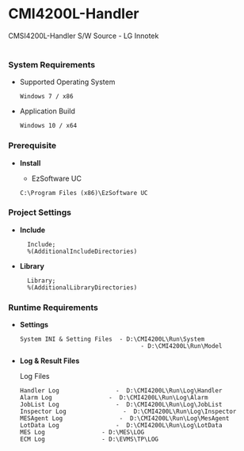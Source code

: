 ﻿# CMI4200L-Handler
CMSI4200L-Handler S/W Source - LG Innotek
<br/><br/>

### System Requirements

* Supported Operating System <br/>
  ```
  Windows 7 / x86
  ```

* Application Build <br/>
  ```
  Windows 10 / x64
  ```
  
### Prerequisite

* **Install**
  
  - EzSoftware UC
  ```
  C:\Program Files (x86)\EzSoftware UC
  ```

### Project Settings

* **Include**

  ```
	Include;
	%(AdditionalIncludeDirectories)
  ```
  
* **Library**

  ```
	Library;
	%(AdditionalLibraryDirectories)
  ```
  
### Runtime Requirements
  
* **Settings**

  ```
  System INI & Setting Files  - D:\CMI4200L\Run\System
                                    - D:\CMI4200L\Run\Model
  ```
  
* **Log & Result Files**

  Log Files
  ```
  Handler Log                -  D:\CMI4200L\Run\Log\Handler
  Alarm Log                -  D:\CMI4200L\Run\Log\Alarm
  JobList Log                -  D:\CMI4200L\Run\Log\JobList
  Inspector Log                -  D:\CMI4200L\Run\Log\Inspector
  MESAgent Log                -  D:\CMI4200L\Run\Log\MesAgent
  LotData Log                -  D:\CMI4200L\Run\Log\LotData
  MES Log                - D:\MES\LOG
  ECM Log                - D:\EVMS\TP\LOG
  ```
  


